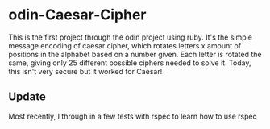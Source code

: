 # odin-Caesar-Cipher

This is the first project through the odin project using ruby. It's the simple message encoding of caesar cipher, which rotates letters x amount of positions in the alphabet based on a number given. Each letter is rotated the same, giving only 25 different possible ciphers needed to solve it. Today, this isn't very secure but it worked for Caesar!

## Update

Most recently, I through in a few tests with rspec to learn how to use rspec
